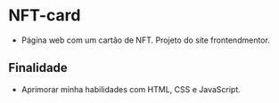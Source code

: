# NFT-card
* Página web com um cartão de NFT. Projeto do site frontendmentor.
## Finalidade
* Aprimorar minha habilidades com HTML, CSS e JavaScript.

